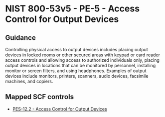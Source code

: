 # NIST 800-53v5 - PE-5 - Access Control for Output Devices
## Guidance
Controlling physical access to output devices includes placing output devices in locked rooms or other secured areas with keypad or card reader access controls and allowing access to authorized individuals only, placing output devices in locations that can be monitored by personnel, installing monitor or screen filters, and using headphones. Examples of output devices include monitors, printers, scanners, audio devices, facsimile machines, and copiers.
## Mapped SCF controls
- [PES-12.2 - Access Control for Output Devices](../scf/pes-122-accesscontrolforoutputdevices.md)